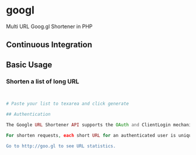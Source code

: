 # googl

Multi URL Goog.gl Shortener in PHP

## Continuous Integration

## Basic Usage

### Shorten a list of long URL

``` php


# Paste your list to texarea and click generate

## Authentication

The Google URL Shortener API supports the OAuth and ClientLogin mechanisms for authenticating.

For shorten requests, each short URL for an authenticated user is unique, and thus will gather unique click statistics. In addition, it shows up on the user's dashboard at http://goo.gl.

Go to http://goo.gl to see URL statistics.
